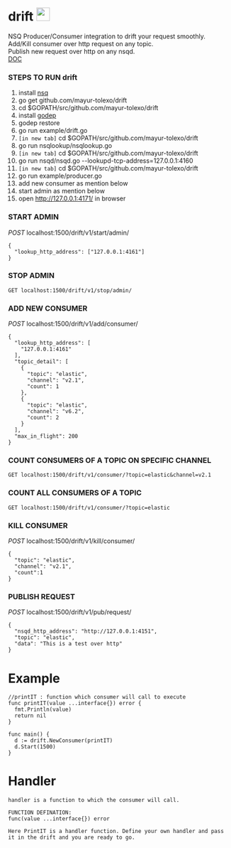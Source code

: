 # drift  <img src="https://user-images.githubusercontent.com/20511920/41496418-61a22e4c-715d-11e8-9456-3ef08a2af35d.png" width="30"/>
NSQ Producer/Consumer integration to drift your request smoothly.  
Add/Kill consumer over http request on any topic.  
Publish new request over http on any nsqd.  
[DOC](https://www.godoc.org/github.com/mayur-tolexo/drift)




### STEPS TO RUN drift
1. install [nsq](https://nsq.io/deployment/installing.html)
1. go get github.com/mayur-tolexo/drift
1. cd $GOPATH/src/github.com/mayur-tolexo/drift
1. install [godep](https://www.github.com/tools/godep)
1. godep restore
1. go run example/drift.go
1. `[in new tab]` cd $GOPATH/src/github.com/mayur-tolexo/drift
1. go run nsqlookup/nsqlookup.go
1. `[in new tab]` cd $GOPATH/src/github.com/mayur-tolexo/drift
1. go run nsqd/nsqd.go --lookupd-tcp-address=127.0.0.1:4160
1. `[in new tab]` cd $GOPATH/src/github.com/mayur-tolexo/drift
1. go run example/producer.go
1. add new consumer as mention below
1. start admin as mention below
1. open http://127.0.0.1:4171/ in browser

### START ADMIN
*POST* localhost:1500/drift/v1/start/admin/
```
{
  "lookup_http_address": ["127.0.0.1:4161"]
}
```

### STOP ADMIN
```GET localhost:1500/drift/v1/stop/admin/```

### ADD NEW CONSUMER
*POST* localhost:1500/drift/v1/add/consumer/
```
{
  "lookup_http_address": [
    "127.0.0.1:4161"
  ],
  "topic_detail": [
    {
      "topic": "elastic",
      "channel": "v2.1",
      "count": 1
    },
    {
      "topic": "elastic",
      "channel": "v6.2",
      "count": 2
    }
  ],
  "max_in_flight": 200
}
```

### COUNT CONSUMERS OF A TOPIC ON SPECIFIC CHANNEL
```GET localhost:1500/drift/v1/consumer/?topic=elastic&channel=v2.1```

### COUNT ALL CONSUMERS OF A TOPIC
```GET localhost:1500/drift/v1/consumer/?topic=elastic```

### KILL CONSUMER
*POST* localhost:1500/drift/v1/kill/consumer/
```
{
  "topic": "elastic",
  "channel": "v2.1",
  "count":1
}
```

### PUBLISH REQUEST
*POST* localhost:1500/drift/v1/pub/request/
```
{
  "nsqd_http_address": "http://127.0.0.1:4151",
  "topic": "elastic",
  "data": "This is a test over http"
}
```

# Example
```
//printIT : function which consumer will call to execute
func printIT(value ...interface{}) error {
  fmt.Println(value)
  return nil
}

func main() {
  d := drift.NewConsumer(printIT)
  d.Start(1500)
}

```

# Handler
```
handler is a function to which the consumer will call.

FUNCTION DEFINATION:
func(value ...interface{}) error

Here PrintIT is a handler function. Define your own handler and pass it in the drift and you are ready to go.
```

